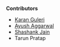 **Contributors**
* [Karan Guleri](https://www.github.com/KDSG)
* [Ayush Aggarwal](https://www.github.com/ayushagg31)
* [Shashank Jain](https://www.github.com/hunterrx22)
* Tarun Pratap
